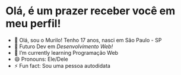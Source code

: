 <h1>Olá, é um prazer receber você em meu perfil!</h1>

- 👋 Olá, sou o Murilo! Tenho 17 anos, nasci em São Paulo - SP</i>
- 👀 Futuro Dev em <i>Desenvolvimento Web!</i>
- 🌱 I’m currently learning Programação Web
- 😄 Pronouns: Ele/Dele
- ⚡ Fun fact: Sou uma pessoa autodidata

<!---
murilosousavfx/murilosousavfx is a ✨ special ✨ repository because its `README.md` (this file) appears on your GitHub profile.
You can click the Preview link to take a look at your changes.
--->
